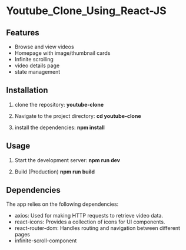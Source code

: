 # Youtube_Clone_Using_React-JS

## Features

- Browse and view videos
- Homepage with image/thumbnail cards
- Infinite scrolling 
- video details page
- state management 


## Installation

1. clone the repository: <strong>youtube-clone </strong>

2. Navigate to the project directory:
    <strong> cd youtube-clone  </strong>

3. install the dependencies:
   <strong> npm install  </strong>

## Usage

1. Start the development server:
     <strong> npm run dev  </strong>
   
3. Build (Production)
   <strong> npm run build  </strong> 
   
## Dependencies

The app relies on the following dependencies:

- axios: Used for making HTTP requests to retrieve video data.
- react-icons: Provides a collection of icons for UI components.
- react-router-dom: Handles routing and navigation between different pages
- infinite-scroll-component
